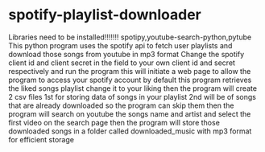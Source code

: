 # spotify-playlist-downloader
Libraries need to be installed!!!!!!!
spotipy,youtube-search-python,pytube
This python program uses the spotify api to fetch user playlists and download those songs from youtube in mp3 format
Change the spotify client id and client secret in the field to your own client id and secret respectively and run the program
this will initiate a web page to allow the program to access your spotify account
by default this program retrieves the liked songs playlist change it to your liking
then the program will create 2 csv files 1st for storing data of songs in your playlist
2nd will be of songs that are already downloaded so the program can skip them
then the program will search on youtube the songs name and artist and select the first video on the search page
then the program will store those downloaded songs in a folder called downloaded_music with mp3 format 
for efficient storage
